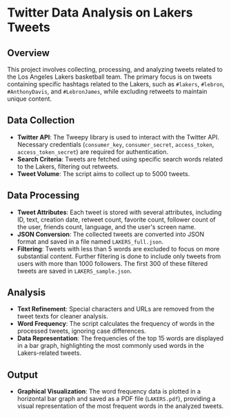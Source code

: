 # Twitter Data Analysis on Lakers Tweets

## Overview
This project involves collecting, processing, and analyzing tweets related to the Los Angeles Lakers basketball team. The primary focus is on tweets containing specific hashtags related to the Lakers, such as `#lakers`, `#lebron`, `#AnthonyDavis`, and `#LebronJames`, while excluding retweets to maintain unique content.

## Data Collection
- **Twitter API**: The Tweepy library is used to interact with the Twitter API. Necessary credentials (`consumer_key`, `consumer_secret`, `access_token`, `access_token_secret`) are required for authentication.
- **Search Criteria**: Tweets are fetched using specific search words related to the Lakers, filtering out retweets.
- **Tweet Volume**: The script aims to collect up to 5000 tweets.

## Data Processing
- **Tweet Attributes**: Each tweet is stored with several attributes, including ID, text, creation date, retweet count, favorite count, follower count of the user, friends count, language, and the user's screen name.
- **JSON Conversion**: The collected tweets are converted into JSON format and saved in a file named `LAKERS_full.json`.
- **Filtering**: Tweets with less than 5 words are excluded to focus on more substantial content. Further filtering is done to include only tweets from users with more than 1000 followers. The first 300 of these filtered tweets are saved in `LAKERS_sample.json`.

## Analysis
- **Text Refinement**: Special characters and URLs are removed from the tweet texts for cleaner analysis.
- **Word Frequency**: The script calculates the frequency of words in the processed tweets, ignoring case differences.
- **Data Representation**: The frequencies of the top 15 words are displayed in a bar graph, highlighting the most commonly used words in the Lakers-related tweets.

## Output
- **Graphical Visualization**: The word frequency data is plotted in a horizontal bar graph and saved as a PDF file (`LAKERS.pdf`), providing a visual representation of the most frequent words in the analyzed tweets.
